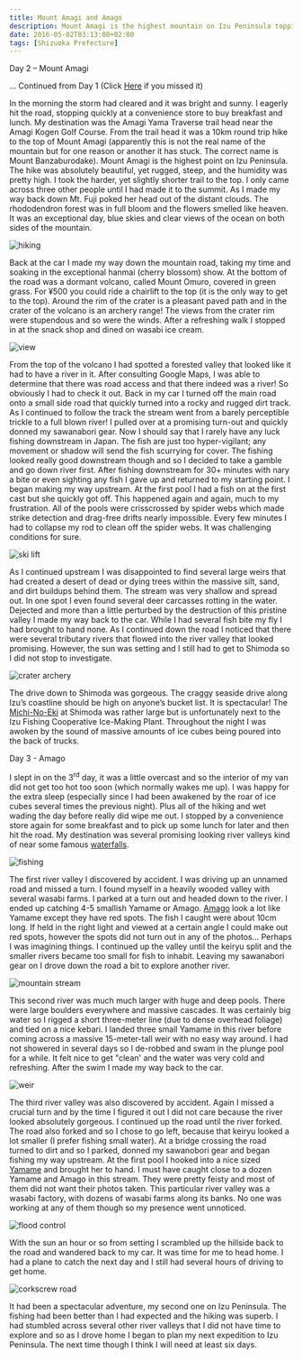 ```yaml
---
title: Mount Amagi and Amago
description: Mount Amagi is the highest mountain on Izu Peninsula topping out at 1405 meter. From this mountain flows numerous keiryu teeming with Amago...
date: 2016-05-02T03:13:00+02:00
tags: [Shizuoka Prefecture]
---
```

<div class="text-lg mt-2">
<p class="mb-2 font-semibold">Day 2 – Mount Amagi</p>

<p class="mt-2 mb-2">… Continued from Day 1 (Click <a href="https://www.fallfishtenkara.com/izu-skyline/" target="_blank" rel="noopener noreferrer" class="text-red-500 hover:bg-red-500 hover:text-white">Here</a> if you missed it)</p>

<p class="mt-2 mb-2">In the morning the storm had cleared and it was bright and sunny. I eagerly hit the road, stopping quickly at a convenience store to buy breakfast and lunch. My destination was the Amagi Yama Traverse trail head near the Amagi Kogen Golf Course. From the trail head it was a 10km round trip hike to the top of Mount Amagi (apparently this is not the real name of the mountain but for one reason or another it has stuck. The correct name is Mount Banzaburodake). Mount Amagi is the highest point on Izu Peninsula. The hike was absolutely beautiful, yet rugged, steep, and the humidity was pretty high. I took the harder, yet slightly shorter trail to the top. I only came across three other people until I had made it to the summit. As I made my way back down Mt. Fuji poked her head out of the distant clouds. The rhododendron forest was in full bloom and the flowers smelled like heaven. It was an exceptional day, blue skies and clear views of the ocean on both sides of the mountain.</p>

<div class="w-8/12 mx-auto">
<img class="rounded-lg shadow-lg" src="https://res.cloudinary.com/mountaintopcoding-127956/image/upload/v1669168254/Fallfish%20Tenkara/Mount%20Amagi/japan-mount_amagi-izu_peninsula-tokyo-mountains-sea-adventure-tenkara-yamame_byebyu.jpg" alt="hiking" />
<p class="italic text-center"></p>
</div>

<p class="mt-2 mb-2">Back at the car I made my way down the mountain road, taking my time and soaking in the exceptional hanmai (cherry blossom) show. At the bottom of the road was a dormant volcano, called Mount Omuro, covered in green grass. For ¥500 you could ride a chairlift to the top (it is the only way to get to the top). Around the rim of the crater is a pleasant paved path and in the crater of the volcano is an archery range! The views from the crater rim were stupendous and so were the winds. After a refreshing walk I stopped in at the snack shop and dined on wasabi ice cream.</p>

<div class="w-8/12 mx-auto">
<img class="rounded-lg shadow-lg" src="https://res.cloudinary.com/mountaintopcoding-127956/image/upload/v1669168254/Fallfish%20Tenkara/Mount%20Amagi/japan-mount_amagi-izu_peninsula-tokyo-mountains-sea-adventure-tenkara-yamame-view_pectnp.jpg" alt="view" />
<p class="italic text-center"></p>
</div>

<p class="mt-2 mb-2">From the top of the volcano I had spotted a forested valley that looked like it had to have a river in it. After consulting Google Maps, I was able to determine that there was road access and that there indeed was a river! So obviously I had to check it out. Back in my car I turned off the main road onto a small side road that quickly turned into a rocky and rugged dirt track. As I continued to follow the track the stream went from a barely perceptible trickle to a full blown river! I pulled over at a promising turn-out and quickly donned my sawanabori gear. Now I should say that I rarely have any luck fishing downstream in Japan. The fish are just too hyper-vigilant; any movement or shadow will send the fish scurrying for cover. The fishing looked really good downstream though and so I decided to take a gamble and go down river first. After fishing downstream for 30+ minutes with nary a bite or even sighting any fish I gave up and returned to my starting point. I began making my way upstream. At the first pool I had a fish on at the first cast but she quickly got off. This happened again and again, much to my frustration. All of the pools were crisscrossed by spider webs which made strike detection and drag-free drifts nearly impossible. Every few minutes I had to collapse my rod to clean off the spider webs. It was challenging conditions for sure.</p>

<div class="w-8/12 mx-auto">
<img class="rounded-lg shadow-lg" src="https://res.cloudinary.com/mountaintopcoding-127956/image/upload/v1669168254/Fallfish%20Tenkara/Mount%20Amagi/japan-mount_amagi-izu_peninsula-tokyo-mountains-sea-adventure-tenkara-yamame-ski_lift_oiu7bs.jpg" alt="ski lift" />
<p class="italic text-center"></p>
</div>

<p class="mt-2 mb-2">As I continued upstream I was disappointed to find several large weirs that had created a desert of dead or dying trees within the massive silt, sand, and dirt buildups behind them. The stream was very shallow and spread out. In one spot I even found several deer carcasses rotting in the water. Dejected and more than a little perturbed by the destruction of this pristine valley I made my way back to the car. While I had several fish bite my fly I had brought to hand none. As I continued down the road I noticed that there were several tributary rivers that flowed into the river valley that looked promising. However, the sun was setting and I still had to get to Shimoda so I did not stop to investigate.</p>

<div class="w-8/12 mx-auto">
<img class="rounded-lg shadow-lg" src="https://res.cloudinary.com/mountaintopcoding-127956/image/upload/v1669168254/Fallfish%20Tenkara/Mount%20Amagi/japan-mount_amagi-izu_peninsula-tokyo-mountains-sea-adventure-tenkara-yamame-crater_ulp3xr.jpg" alt="crater archery" />
<p class="italic text-center"></p>
</div>

<p class="mt-2 mb-2">The drive down to Shimoda was gorgeous. The craggy seaside drive along Izu’s coastline should be high on anyone’s bucket list. It is spectacular! The <a href="https://www.fallfishtenkara.com/michi-no-eki/" target="_blank" rel="noopener noreferrer" class="text-red-500 hover:bg-red-500 hover:text-white">Michi-No-Eki</a> at Shimoda was rather large but is unfortunately next to the Izu Fishing Cooperative Ice-Making Plant. Throughout the night I was awoken by the sound of massive amounts of ice cubes being poured into the back of trucks.</p>

<p class="mt-2 mb-2 font-semibold">Day 3 - Amago</p>
I slept in on the 3<sup>rd</sup> day, it was a little overcast and so the interior of my van did not get too hot too soon (which normally wakes me up). I was happy for the extra sleep (especially since I had been awakened by the roar of ice cubes several times the previous night). Plus all of the hiking and wet wading the day before really did wipe me out. I stopped by a convenience store again for some breakfast and to pick up some lunch for later and then hit the road. My destination was several promising looking river valleys kind of near some famous <a href="https://www.tokyocycle.com/bbs/threads/tour-de-izu-and-mt-fuji.4250/" target="_blank" rel="noopener noreferrer" class="text-red-500 hover:bg-red-500 hover:text-white">waterfalls</a>.</p>

<div class="w-8/12 mx-auto">
<img class="rounded-lg shadow-lg" src="https://res.cloudinary.com/mountaintopcoding-127956/image/upload/v1669168256/Fallfish%20Tenkara/Mount%20Amagi/japan-mount_amagi-izu_peninsula-tokyo-mountains-sea-adventure-tenkara-yamame-keiryu_eqhbdu.jpg" alt="fishing" />
<p class="italic text-center"></p>
</div>

<p class="mt-2 mb-2">The first river valley I discovered by accident. I was driving up an unnamed road and missed a turn. I found myself in a heavily wooded valley with several wasabi farms. I parked at a turn out and headed down to the river. I ended up catching 4-5 smallish Yamame or Amago. <a href="https://www.fallfishtenkara.com/amago/" target="_blank" rel="noopener noreferrer" class="text-red-500 hover:bg-red-500 hover:text-white">Amago</a> look a lot like Yamame except they have red spots. The fish I caught were about 10cm long. If held in the right light and viewed at a certain angle I could make out red spots, however the spots did not turn out in any of the photos… Perhaps I was imagining things. I continued up the valley until the keiryu split and the smaller rivers became too small for fish to inhabit. Leaving my sawanabori gear on I drove down the road a bit to explore another river.</p>

<div class="w-8/12 mx-auto">
<img class="rounded-lg shadow-lg" src="https://res.cloudinary.com/mountaintopcoding-127956/image/upload/v1669168256/Fallfish%20Tenkara/Mount%20Amagi/japan-mount_amagi-izu_peninsula-tokyo-mountains-sea-adventure-tenkara-yamame-zen_pmoepq.jpg" alt="mountain stream" />
<p class="italic text-center"></p>
</div>

<p class="mt-2 mb-2">This second river was much much larger with huge and deep pools. There were large boulders everywhere and massive cascades. It was certainly big water so I rigged a short three-meter line (due to dense overhead foliage) and tied on a nice kebari. I landed three small Yamame in this river before coming across a massive 15-meter-tall weir with no easy way around. I had not showered in several days so I de-robbed and swam in the plunge pool for a while. It felt nice to get "clean' and the water was very cold and refreshing. After the swim I made my way back to the car.</p>

<div class="w-8/12 mx-auto">
<img class="rounded-lg shadow-lg" src="https://res.cloudinary.com/mountaintopcoding-127956/image/upload/v1669168256/Fallfish%20Tenkara/Mount%20Amagi/japan-mount_amagi-izu_peninsula-tokyo-mountains-sea-adventure-tenkara-yamame-stream_fxkky9.jpg" alt="weir" />
<p class="italic text-center"></p>
</div>

<p class="mt-2 mb-2">The third river valley was also discovered by accident. Again I missed a crucial turn and by the time I figured it out I did not care because the river looked absolutely gorgeous. I continued up the road until the river forked. The road also forked and so I chose to go left, because that keiryu looked a lot smaller (I prefer fishing small water). At a bridge crossing the road turned to dirt and so I parked, donned my sawanobori gear and began fishing my way upstream. At the first pool I hooked into a nice sized <a href="https://www.fallfishtenkara.com/yamame/" target="_blank" rel="noopener noreferrer" class="text-red-500 hover:bg-red-500 hover:text-white">Yamame</a> and brought her to hand. I must have caught close to a dozen Yamame and Amago in this stream. They were pretty feisty and most of them did not want their photos taken. This particular river valley was a wasabi factory, with dozens of wasabi farms along its banks. No one was working at any of them though so my presence went unnoticed.</p>

<div class="w-8/12 mx-auto">
<img class="rounded-lg shadow-lg" src="https://res.cloudinary.com/mountaintopcoding-127956/image/upload/v1669168255/Fallfish%20Tenkara/Mount%20Amagi/japan-mount_amagi-izu_peninsula-tokyo-mountains-sea-adventure-tenkara-yamame-wier_byvtgj.jpg" alt="flood control" />
<p class="italic text-center"></p>
</div>

<p class="mt-2 mb-2">With the sun an hour or so from setting I scrambled up the hillside back to the road and wandered back to my car. It was time for me to head home. I had a plane to catch the next day and I still had several hours of driving to get home.</p>

<div class="w-8/12 mx-auto">
<img class="rounded-lg shadow-lg" src="https://res.cloudinary.com/mountaintopcoding-127956/image/upload/v1669168255/Fallfish%20Tenkara/Mount%20Amagi/japan-mount_amagi-izu_peninsula-tokyo-mountains-sea-adventure-tenkara-yamame-corkscrew_road_djie3d.jpg" alt="corkscrew road" />
<p class="italic text-center"></p>
</div>

<p class="mt-2 mb-2">It had been a spectacular adventure, my second one on Izu Peninsula. The fishing had been better than I had expected and the hiking was superb. I had stumbled across several other river valleys that I did not have time to explore and so as I drove home I began to plan my next expedition to Izu Peninsula. The next time though I think I will need at least six days.</p>
</div>